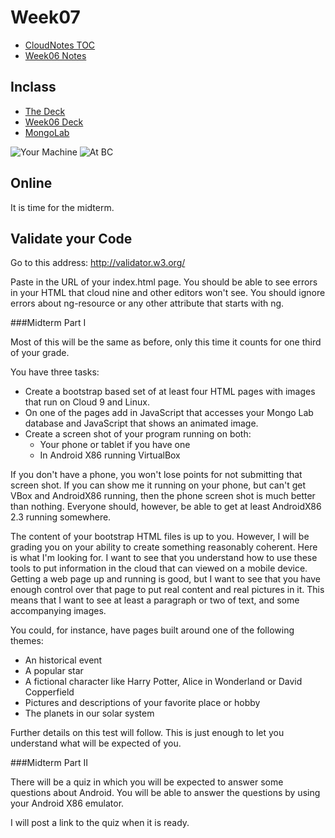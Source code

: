 Week07
======

- [CloudNotes TOC](../CloudNotes.html)
- [Week06 Notes](Week06.html)

Inclass
-------

-	[The Deck](http://bit.ly/1hL1WFt)
-	[Week06 Deck](http://bit.ly/1hL1WFt)
-	[MongoLab](https://mongolab.com)

![Your Machine](/charlie/os/linux/images/VirtualBoxAndroidX8640Network.png)
![At BC](/charlie/os/linux/images/AndroidX86PCNetFast.png)

Online
------

It is time for the midterm. 

Validate your Code
------------------

Go to this address: <http://validator.w3.org/>

Paste in the URL of your index.html page. You should
be able to see errors in your HTML that cloud nine
and other editors won't see. You should ignore errors
about ng-resource or any other attribute that starts
with ng.



###Midterm Part I

Most of this will be the same as before,
only this time it counts for one third of your grade.

You have three tasks:

- Create a bootstrap based set of at least four HTML pages with images that run
on Cloud 9 and Linux.
- On one of the pages add in JavaScript that accesses your Mongo Lab database and JavaScript
that shows an animated image.
- Create a screen shot of your program running on both:
	- Your phone or tablet if you have one
	- In Android X86 running VirtualBox 

If you don't have a phone, you won't lose points for not submitting 
that screen shot. If you can show me it running on your phone,
but can't get VBox and AndroidX86 running, then the phone screen shot
is much better than nothing. Everyone should, however, be able to get
at least AndroidX86 2.3 running somewhere. 

The content of your bootstrap HTML files is up to you. However, I will
be grading you on your ability to create something reasonably coherent.
Here is what I'm looking for. I want to see that you understand how to
use these tools to put information in the cloud that can viewed on a
mobile device. Getting a web page up and running is good, but I want
to see that you have enough control over that page to put real content
and real pictures in it. This means that I want to see at least a 
paragraph or two of text, and some accompanying images.

You could, for instance, have pages built around one of the following
themes:

- An historical event
- A popular star
- A fictional character like Harry Potter, Alice in Wonderland or David Copperfield
- Pictures and descriptions of your favorite place or hobby
- The planets in our solar system

Further details on this test will follow. This is just enough to let you 
understand what will be expected of you.

###Midterm Part II

There will be a quiz in which you will be expected to answer some
questions about Android. You will be able to answer the questions
by using your Android X86 emulator.

I will post a link to the quiz when it is ready.
